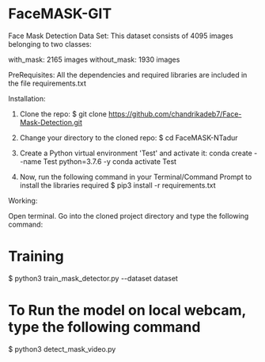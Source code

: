 # FaceMASK-GIT
 Face Mask Detection
 Data Set: 
This dataset consists of 4095 images belonging to two classes:

with_mask: 2165 images
without_mask: 1930 images

PreRequisites:
All the dependencies and required libraries are included in the file requirements.txt

Installation:

1. Clone the repo:
$ git clone https://github.com/chandrikadeb7/Face-Mask-Detection.git

2. Change your directory to the cloned repo:
$ cd FaceMASK-NTadur

3. Create a Python virtual environment 'Test' and activate it:
conda create --name Test python=3.7.6 -y
conda activate Test

4. Now, run the following command in your Terminal/Command Prompt to install the libraries required
$ pip3 install -r requirements.txt


Working:

Open terminal. Go into the cloned project directory and type the following command:

# Training 
$ python3 train_mask_detector.py --dataset dataset

# To Run the model on local webcam, type the following command
$ python3 detect_mask_video.py 



